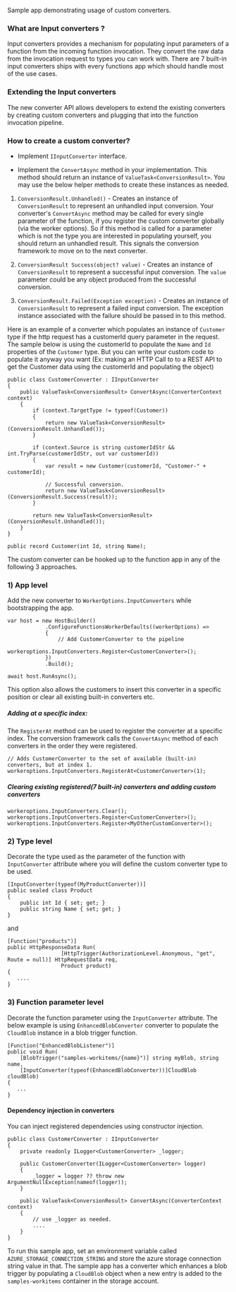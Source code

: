 Sample app demonstrating usage of custom converters.

### What are Input converters ?

Input converters provides a mechanism for populating input parameters of a function from the incoming function invocation. They convert the raw data from the invocation request to types you can work with. There are 7 built-in input converters ships with every functions app which should handle most of the use cases.

### Extending the Input converters

The new converter API allows developers to extend the existing converters by creating custom converters and plugging that into the function invocation pipeline.

### How to create a custom converter?

 * Implement `IInputConverter` interface.

 * Implement the `ConvertAsync` method in your implementation. This method should return an instance of `ValueTask<ConversionResult>`. You may use the below helper methods to create these instances as needed.

 1. `ConversionResult.Unhandled()` - Creates an instance of `ConversionResult` to represent an unhandled input conversion. Your converter's `ConvertAsync` method may be called for every single parameter of the function, if you  register the custom converter globally (via the worker options). So if this method is called for a parameter which is not the type you are interested in populating yourself, you should return an unhandled result. This signals the conversion framework to move on to the next converter.

 2. `ConversionResult Success(object? value)` - Creates an instance of `ConversionResult` to represent a successful input conversion. The `value` parameter could be any object produced from the successful conversion.

 3. `ConversionResult.Failed(Exception exception)` - Creates an instance of  `ConversionResult` to represent a failed input conversion. The exception instance associated with the failure should be passed in to this method.


Here is an example of a converter which populates an instance of `Customer` type if the http request has a customerId query parameter in the request. The sample below is using the customerId to populate the `Name` and `Id` properties of the `Customer` type. But you can write your custom code to populate it anyway you want (Ex: making an HTTP Call to to a REST API to get the Customer data using the customerId and populating the object)

````
public class CustomerConverter : IInputConverter
{
    public ValueTask<ConversionResult> ConvertAsync(ConverterContext context)
    {
        if (context.TargetType != typeof(Customer))
        {
            return new ValueTask<ConversionResult>(ConversionResult.Unhandled());
        }

        if (context.Source is string customerIdStr && int.TryParse(customerIdStr, out var customerId))
        {
            var result = new Customer(customerId, "Customer-" + customerId);

            // Successful conversion.
            return new ValueTask<ConversionResult>(ConversionResult.Success(result));
        }

        return new ValueTask<ConversionResult>(ConversionResult.Unhandled());
    }
}

public record Customer(int Id, string Name);
````

The custom converter can be hooked up to the function app in any of the following 3 approaches.

### 1) App level

Add the new converter to `WorkerOptions.InputConverters` while bootstrapping the app. 

```
var host = new HostBuilder()
            .ConfigureFunctionsWorkerDefaults((workerOptions) =>
            {
                // Add CustomerConverter to the pipeline
                workeroptions.InputConverters.Register<CustomerConverter>();
            })
            .Build();

await host.RunAsync();
```
This option also allows the customers to insert this converter in a specific position or clear all existing built-in converters etc.

##### Adding at a specific index:

The `RegisterAt` method can be used to register the converter at a specific index. The conversion framework calls the `ConvertAsync` method of each converters in the order they were registered.
````
// Adds CustomerConverter to the set of available (built-in) converters, but at index 1. 
workeroptions.InputConverters.RegisterAt<CustomerConverter>(1);
````
##### Clearing existing registered(7 built-in) converters and adding custom converters
````
workeroptions.InputConverters.Clear();
workeroptions.InputConverters.Register<CustomerConverter>();
workeroptions.InputConverters.Register<MyOtherCustomConverter>();
````


### 2) Type level
Decorate the type used as the parameter of the function with `InputConverter` attribute where you will define the custom converter type to be used.

```
[InputConverter(typeof(MyProductConverter))]
public sealed class Product
{
    public int Id { set; get; }
    public string Name { set; get; }
}
```
and

```
[Function("products")]
public HttpResponseData Run(
                 [HttpTrigger(AuthorizationLevel.Anonymous, "get", Route = null)] HttpRequestData req,
                 Product product)
{
   ....    
}
```

### 3) Function parameter level
Decorate the function parameter using the `InputConverter` attribute. The below example is using `EnhancedBlobConverter` converter to populate the `CloudBlob` instance in a blob trigger function.

```
[Function("EnhancedBlobListener")]
public void Run(
    [BlobTrigger("samples-workitems/{name}")] string myBlob, string name, 
    [InputConverter(typeof(EnhancedBlobConverter))]CloudBlob cloudBlob)
{
   ...
}
```

#### Dependency injection in converters

You can inject registered dependencies using constructor injection.

````
public class CustomerConverter : IInputConverter
{
    private readonly ILogger<CustomerConverter> _logger;

    public CustomerConverter(ILogger<CustomerConverter> logger)
    {
        _logger = logger ?? throw new ArgumentNullException(nameof(logger));
    }

    public ValueTask<ConversionResult> ConvertAsync(ConverterContext context)
    {
        // use _logger as needed.
        ....
    }
}

````


To run this sample app, set an environment variable called `AZURE_STORAGE_CONNECTION_STRING` and store the azure storage connection string value in that. The sample app has a converter which enhances a blob trigger by populating a `CloudBlob` object when a new entry is added to the `samples-workitems` container in the storage account.
